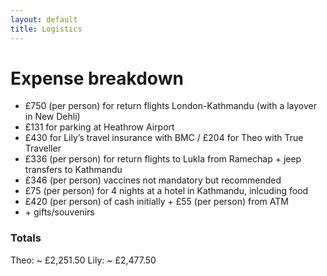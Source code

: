 ```yaml
---
layout: default
title: Logistics
---
```


# Expense breakdown
<ul>
    <li>£750 (per person) for return flights London-Kathmandu (with a layover in New Dehli)</li>
    <li>£131 for parking at Heathrow Airport</li>
    <li>£430 for Lily’s travel insurance with BMC / £204 for Theo with True Traveller</li>
    <li>£336 (per person) for return flights to Lukla from Ramechap + jeep transfers to Kathmandu</li>
    <li>£346 (per person) vaccines not mandatory but recommended</li>
    <li>£75 (per person) for 4 nights at a hotel in Kathmandu, inlcuding food</li>
    <li>£420 (per person) of cash initially + £55 (per person) from ATM</li>
    <li>+ gifts/souvenirs</li>
</ul>

<h3>Totals</h3>
Theo: ~ £2,251.50
Lily: ~ £2,477.50

